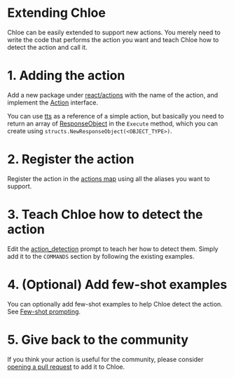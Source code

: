 # Extending Chloe

Chloe can be easily extended to support new actions. You merely need to write the code that performs
the action you want and teach Chloe how to detect the action and call it.

# 1. Adding the action

Add a new package
under [react/actions](https://github.com/kamushadenes/chloe/tree/main/react/actions) with the name
of the action, and implement
the [Action](https://github.com/kamushadenes/chloe/blob/main/structs/action.go) interface.

You can use [tts](https://github.com/kamushadenes/chloe/tree/main/react/actions/tts/tts.go) as a
reference of a simple action, but basically you need to return an array
of [ResponseObject](https://github.com/kamushadenes/chloe/blob/main/structs/response_object.go#L17)
in the `Execute` method, which you can create using `structs.NewResponseObject(<OBJECT_TYPE>)`.

# 2. Register the action

Register the action in
the [actions map](https://github.com/kamushadenes/chloe/blob/main/react/actions/actions.go) using
all the aliases you want to support.

# 3. Teach Chloe how to detect the action

Edit
the [action_detection](https://github.com/kamushadenes/chloe/blob/main/resources/prompts/chatgpt/action_detection.prompt)
prompt to teach her how to detect them. Simply add it to the `COMMANDS` section by following the
existing examples.

# 4. (Optional) Add few-shot examples

You can optionally add few-shot examples to help Chloe detect the action.
See [Few-shot prompting](https://github.com/kamushadenes/chloe/tree/main/resources/prompts/chatgpt).

# 5. Give back to the community

If you think your action is useful for the community, please
consider [opening a pull request](https://github.com/kamushadenes/chloe/blob/main/CONTRIBUTING.md)
to add it to Chloe.